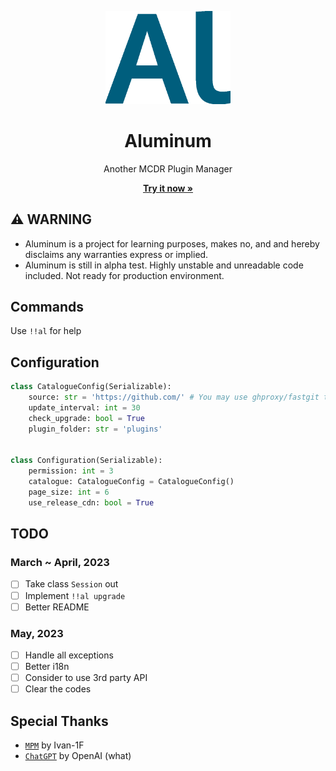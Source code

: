 <p align="center">
    <img src="Al.png" alt="Aluminum Logo" width="200">
</p>

<h1 align="center">Aluminum</h1>

<p align="center">
    Another MCDR Plugin Manager
</p>

<p align="center">
    <a href="https://github.com/MCDReforged/Aluminum/releases"><strong>Try it now »</strong></a>
</p>

## :warning: WARNING
- Aluminum is a project for learning purposes, makes no, and and hereby disclaims any warranties express or implied.
- Aluminum is still in alpha test. Highly unstable and unreadable code included. Not ready for production environment.

## Commands
Use `!!al` for help

## Configuration
```python
class CatalogueConfig(Serializable):
    source: str = 'https://github.com/' # You may use ghproxy/fastgit to get faster speed
    update_interval: int = 30
    check_upgrade: bool = True
    plugin_folder: str = 'plugins'


class Configuration(Serializable):
    permission: int = 3
    catalogue: CatalogueConfig = CatalogueConfig()
    page_size: int = 6
    use_release_cdn: bool = True
```

## TODO
### March ~ April, 2023
- [ ] Take class `Session` out
- [ ] Implement `!!al upgrade`
- [ ] Better README

### May, 2023
- [ ] Handle all exceptions
- [ ] Better i18n
- [ ] Consider to use 3rd party API
- [ ] Clear the codes

## Special Thanks
- [`MPM`](https://github.com/Ivan-1F/MCDReforgedPluginManager) by Ivan-1F
- [`ChatGPT`](https://openai.com/blog/chatgpt) by OpenAI (what)
